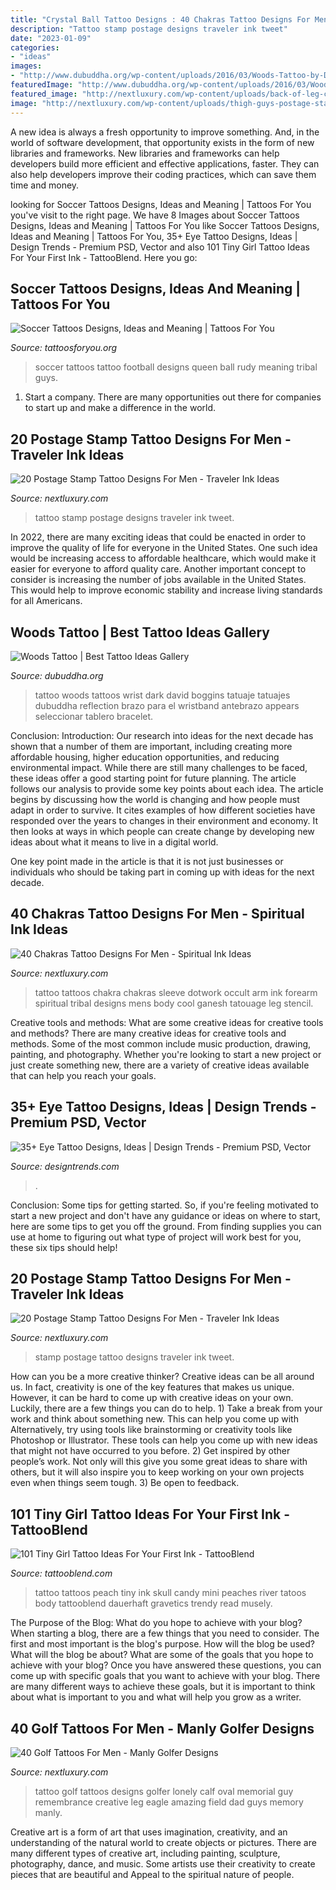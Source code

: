 ```yaml
---
title: "Crystal Ball Tattoo Designs : 40 Chakras Tattoo Designs For Men"
description: "Tattoo stamp postage designs traveler ink tweet"
date: "2023-01-09"
categories:
- "ideas"
images:
- "http://www.dubuddha.org/wp-content/uploads/2016/03/Woods-Tattoo-by-David-Boggins.jpg"
featuredImage: "http://www.dubuddha.org/wp-content/uploads/2016/03/Woods-Tattoo-by-David-Boggins.jpg"
featured_image: "http://nextluxury.com/wp-content/uploads/back-of-leg-calf-tattoos-of-beautiful-oval-stamp-contemplating-golfer-for-guys.jpg"
image: "http://nextluxury.com/wp-content/uploads/thigh-guys-postage-stamp-tattoo-deisgns.jpg"
---
```



A new idea is always a fresh opportunity to improve something. And, in the world of software development, that opportunity exists in the form of new libraries and frameworks. New libraries and frameworks can help developers build more efficient and effective applications, faster. They can also help developers improve their coding practices, which can save them time and money.

	

		
looking for Soccer Tattoos Designs, Ideas and Meaning | Tattoos For You you've visit to the right page. We have 8 Images about Soccer Tattoos Designs, Ideas and Meaning | Tattoos For You like Soccer Tattoos Designs, Ideas and Meaning | Tattoos For You, 35+ Eye Tattoo Designs, Ideas | Design Trends - Premium PSD, Vector and also 101 Tiny Girl Tattoo Ideas For Your First Ink - TattooBlend. Here you go:
		
    
## Soccer Tattoos Designs, Ideas And Meaning | Tattoos For You

<img loading=lazy src="https://www.tattoosforyou.org/wp-content/uploads/2016/05/Soccer-Tattoo.jpg" onerror="this.onerror=null;this.src='https://tse3.mm.bing.net/th?id=OIP.7kcMgP9vOfWOZG4k-inpcwAAAA&amp;pid=15.1';" alt="Soccer Tattoos Designs, Ideas and Meaning | Tattoos For You">

_Source: tattoosforyou.org_

>soccer tattoos tattoo football designs queen ball rudy meaning tribal guys. 

	

1. Start a company. There are many opportunities out there for companies to start up and make a difference in the world. 

    
## 20 Postage Stamp Tattoo Designs For Men - Traveler Ink Ideas

<img loading=lazy src="http://nextluxury.com/wp-content/uploads/realistic-arm-male-postage-stamp-tattoo-design-inspiration.jpg" onerror="this.onerror=null;this.src='https://tse4.mm.bing.net/th?id=OIP.LLfRiX-9sZmJkp2pbZFYPAHaKI&amp;pid=15.1';" alt="20 Postage Stamp Tattoo Designs For Men - Traveler Ink Ideas">

_Source: nextluxury.com_

>tattoo stamp postage designs traveler ink tweet. 

	

In 2022, there are many exciting ideas that could be enacted in order to improve the quality of life for everyone in the United States. One such idea would be increasing access to affordable healthcare, which would make it easier for everyone to afford quality care. Another important concept to consider is increasing the number of jobs available in the United States. This would help to improve economic stability and increase living standards for all Americans.

    
## Woods Tattoo | Best Tattoo Ideas Gallery

<img loading=lazy src="http://www.dubuddha.org/wp-content/uploads/2016/03/Woods-Tattoo-by-David-Boggins.jpg" onerror="this.onerror=null;this.src='https://tse1.mm.bing.net/th?id=OIP.kHZnNNNiOtF8VNYihEO7CwHaHa&amp;pid=15.1';" alt="Woods Tattoo | Best Tattoo Ideas Gallery">

_Source: dubuddha.org_

>tattoo woods tattoos wrist dark david boggins tatuaje tatuajes dubuddha reflection brazo para el wristband antebrazo appears seleccionar tablero bracelet. 

	

Conclusion:
Introduction: Our research into ideas for the next decade has shown that a number of them are important, including creating more affordable housing, higher education opportunities, and reducing environmental impact. While there are still many challenges to be faced, these ideas offer a good starting point for future planning. The article follows our analysis to provide some key points about each idea.
The article begins by discussing how the world is changing and how people must adapt in order to survive. It cites examples of how different societies have responded over the years to changes in their environment and economy. It then looks at ways in which people can create change by developing new ideas about what it means to live in a digital world.

One key point made in the article is that it is not just businesses or individuals who should be taking part in coming up with ideas for the next decade.

    
## 40 Chakras Tattoo Designs For Men - Spiritual Ink Ideas

<img loading=lazy src="http://nextluxury.com/wp-content/uploads/chakras-sleeve-mens-tattoo-ideas.jpg" onerror="this.onerror=null;this.src='https://tse4.mm.bing.net/th?id=OIP.eU97NrZ7NX36YkEFCyRcZwAAAA&amp;pid=15.1';" alt="40 Chakras Tattoo Designs For Men - Spiritual Ink Ideas">

_Source: nextluxury.com_

>tattoo tattoos chakra chakras sleeve dotwork occult arm ink forearm spiritual tribal designs mens body cool ganesh tatouage leg stencil. 

	

Creative tools and methods: What are some creative ideas for creative tools and methods?
There are many creative ideas for creative tools and methods. Some of the most common include music production, drawing, painting, and photography. Whether you're looking to start a new project or just create something new, there are a variety of creative ideas available that can help you reach your goals.

    
## 35+ Eye Tattoo Designs, Ideas | Design Trends - Premium PSD, Vector

<img loading=lazy src="https://images.designtrends.com/wp-content/uploads/2015/11/05093345/Amazing-Eye-Tattoo-Design.jpg" onerror="this.onerror=null;this.src='https://tse3.mm.bing.net/th?id=OIP.9JfIsxQtmbiGIXPlXWG24QHaHa&amp;pid=15.1';" alt="35+ Eye Tattoo Designs, Ideas | Design Trends - Premium PSD, Vector">

_Source: designtrends.com_

>. 

	

Conclusion: Some tips for getting started.
So, if you're feeling motivated to start a new project and don't have any guidance or ideas on where to start, here are some tips to get you off the ground. From finding supplies you can use at home to figuring out what type of project will work best for you, these six tips should help!

    
## 20 Postage Stamp Tattoo Designs For Men - Traveler Ink Ideas

<img loading=lazy src="http://nextluxury.com/wp-content/uploads/thigh-guys-postage-stamp-tattoo-deisgns.jpg" onerror="this.onerror=null;this.src='https://tse4.mm.bing.net/th?id=OIP.Ye8ojIyUEZsus-wA2D3-KgHaHa&amp;pid=15.1';" alt="20 Postage Stamp Tattoo Designs For Men - Traveler Ink Ideas">

_Source: nextluxury.com_

>stamp postage tattoo designs traveler ink tweet. 

	

How can you be a more creative thinker?
Creative ideas can be all around us. In fact, creativity is one of the key features that makes us unique. However, it can be hard to come up with creative ideas on your own. Luckily, there are a few things you can do to help. 1) Take a break from your work and think about something new. This can help you come up with Alternatively, try using tools like brainstorming or creativity tools like Photoshop or Illustrator. These tools can help you come up with new ideas that might not have occurred to you before. 2) Get inspired by other people’s work. Not only will this give you some great ideas to share with others, but it will also inspire you to keep working on your own projects even when things seem tough. 3) Be open to feedback.

    
## 101 Tiny Girl Tattoo Ideas For Your First Ink - TattooBlend

<img loading=lazy src="https://tattooblend.com/wp-content/uploads/2016/06/Tiny-girl-tattoo-design-18.jpg" onerror="this.onerror=null;this.src='https://tse2.mm.bing.net/th?id=OIP.UlAbq5UHtKZaWwv9dpuYBwHaHW&amp;pid=15.1';" alt="101 Tiny Girl Tattoo Ideas For Your First Ink - TattooBlend">

_Source: tattooblend.com_

>tattoo tattoos peach tiny ink skull candy mini peaches river tatoos body tattooblend dauerhaft gravetics trendy read musely. 

	

The Purpose of the Blog: What do you hope to achieve with your blog?
When starting a blog, there are a few things that you need to consider. The first and most important is the blog's purpose. How will the blog be used? What will the blog be about? What are some of the goals that you hope to achieve with your blog? Once you have answered these questions, you can come up with specific goals that you want to achieve with your blog. There are many different ways to achieve these goals, but it is important to think about what is important to you and what will help you grow as a writer.

    
## 40 Golf Tattoos For Men - Manly Golfer Designs

<img loading=lazy src="http://nextluxury.com/wp-content/uploads/back-of-leg-calf-tattoos-of-beautiful-oval-stamp-contemplating-golfer-for-guys.jpg" onerror="this.onerror=null;this.src='https://tse2.mm.bing.net/th?id=OIP.GmjwebaryiPrkIo5YAYfpwHaJ4&amp;pid=15.1';" alt="40 Golf Tattoos For Men - Manly Golfer Designs">

_Source: nextluxury.com_

>tattoo golf tattoos designs golfer lonely calf oval memorial guy remembrance creative leg eagle amazing field dad guys memory manly. 

	

Creative art is a form of art that uses imagination, creativity, and an understanding of the natural world to create objects or pictures. There are many different types of creative art, including painting, sculpture, photography, dance, and music. Some artists use their creativity to create pieces that are beautiful and Appeal to the spiritual nature of people.

